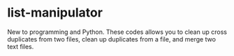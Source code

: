 # list-manipulator
New to programming and Python. These codes allows you to clean up cross duplicates from two files, clean up duplicates from a file, and merge two text files. 
